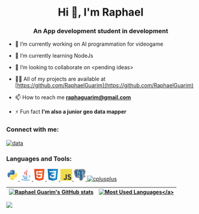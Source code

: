 <h1 align="center">Hi 👋, I'm Raphael</h1>

<h3 align="center">An App development student in development</h3>

- 🔭 I’m currently working on AI programmation for videogame

- 🌱 I’m currently learning NodeJs

- 👯 I’m looking to collaborate on <pending ideas\>

- 👨‍💻 All of my projects are available at [https://github.com/RaphaelGuarim](https://github.com/RaphaelGuarim)

- 📫 How to reach me **raphaguarim@gmail.com**

- ⚡ Fun fact **I'm also a junior geo data mapper**



<h3 align="left">Connect with me:</h3>
<p align="left">
<a href="https://www.linkedin.com/in/raphael-guarim-322b94243" target="blank"><img align="center" src="https://user-images.githubusercontent.com/36258159/210165581-1b36737f-bf9e-43f5-a897-d6208c3e51a8.png" alt="data" width="60" /></a>
</p>


<h3 align="left">Languages and Tools:</h3>

<p align="left">
  <a href="https://www.python.org/">
    <img src="https://raw.githubusercontent.com/devicons/devicon/master/icons/python/python-original.svg" alt="python" width="32" height="32"/>
  </a>
  <a href="https://www.java.com/fr/">
    <img src="https://raw.githubusercontent.com/devicons/devicon/master/icons/java/java-original.svg" alt="java" width="32" height="32"/>
  </a>
  <a href="https://fr.wikipedia.org/wiki/Hypertext_Markup_Language">
    <img src="https://raw.githubusercontent.com/devicons/devicon/master/icons/html5/html5-original.svg" alt="html5" width="32" height="32"/>
  </a>
  <a href="https://fr.wikipedia.org/wiki/Feuilles_de_style_en_cascade">
    <img src="https://raw.githubusercontent.com/devicons/devicon/master/icons/css3/css3-original.svg" alt="css3" width="32" height="32"/>
  </a>
  <a href="https://www.javascript.com/">
    <img src="https://raw.githubusercontent.com/devicons/devicon/master/icons/javascript/javascript-original.svg" alt="javascript" width="32" height="32"/>
  </a>
  <a href="https://www.postgresql.org/">
    <img src="https://raw.githubusercontent.com/devicons/devicon/master/icons/postgresql/postgresql-original.svg" alt="postgresql" width="32" height="32"/>
  </a>
  <a href="https://fr.wikipedia.org/wiki/C%2B%2B">
    <img src="https://cdn.jsdelivr.net/gh/devicons/devicon/icons/cplusplus/cplusplus-original.svg" alt="cplusplus" width="32" height="32"/>
  </a>
</p>


| <a href="https://github.com/RaphaelGuarim/github-readme-stats"> ![Raphael Guarim's GitHub stats](https://github-readme-stats.vercel.app/api?username=RaphaelGuarim&theme=dark&show_icons=true) </a> | <a href="https://github.com/RaphaelGuarim/github-readme-stats"> ![Most Used Languages](https://github-readme-stats.vercel.app/api/top-langs/?username=RaphaelGuarim&layout=compact&theme=dark&hide_border=true")</a> |
| ------------- | ------------- |


<img src="https://visitor-badge.glitch.me/badge?page_id=RaphaelGuarim.RaphaelGuarim">

